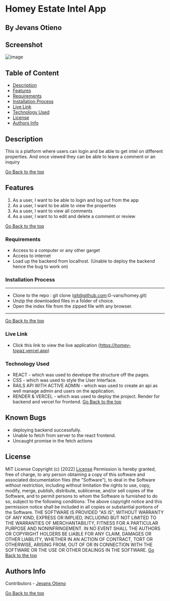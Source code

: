 # Homey Estate Intel App
## By Jevans Otieno

## Screenshot
 ![image](./tastebite-client/src/assets/images/hero-tastebite.png)

 ## Table of Content
 - [Description](#description)
 - [Features](#features)
 - [Requirements](#requirements)
 - [Installation Process](#installation-Process)
 - [Live Link](#Live-Link)
 - [Technology  Used](#technology-Used)
 - [License](#license)
 - [Authors Info](#Authors-Info)


## Description
<p>This is a platform where users can login and be able to get intel on different properties. And once viewed they can be able to leave a comment or an inquiry </p>

[Go Back to the top](#Homey-Estate-Intel-App)
## Features
1. As a user, I want to be able to login and log out from the app
2. As a user, I want to be able to view the properties
3. As a user, I want to view all comments
4. As a user, I want to to edit and delete a comment or review


[Go Back to the top](#Homey-Estate-Intel-App)


 ###  Requirements
 * Access to  a computer or any other garget
 * Access to internet
 * Load up the backend from localhost. (Unable to deploy the backend hence the bug to work on)

 ### Installation Process
 ****
* Clone to the repo : git clone (git@github.com:G-vans/homey.git)
* Unzip the downloaded files in a folder of choice.
* Open the index file from the zipped file with any browser.
 ****
 [Go Back to the top](#Homey-Estate-Intel-App)

### Live Link
- Click this link to view the live application (https://homey-topaz.vercel.app)

### Technology  Used
* REACT - which was used to develope the structure off the pages.
* CSS - which was used to style the User Interface.
* RAILS API WITH ACTIVE ADMIN - which was used to create an api as well manage admin and users on the application.
* RENDER & VERCEL - which was used to deploy the project. Render for backend and vercel for frontend.
[Go Back to the top](#Homey-Estate-Intel-App)

## Known Bugs
* deploying backend successfully.
* Unable to fetch from server to the react frontend.
* Uncaught promise in the fetch actions


## License
MIT License
Copyright (c) [2022] [License](LICENSE.txt)
Permission is hereby granted, free of charge, to any person obtaining a copy
of this software and associated documentation files (the "Software"), to deal
in the Software without restriction, including without limitation the rights
to use, copy, modify, merge, publish, distribute, sublicense, and/or sell
copies of the Software, and to permit persons to whom the Software is
furnished to do so, subject to the following conditions:
The above copyright notice and this permission notice shall be included in all
copies or substantial portions of the Software.
THE SOFTWARE IS PROVIDED "AS IS", WITHOUT WARRANTY OF ANY KIND, EXPRESS OR
IMPLIED, INCLUDING BUT NOT LIMITED TO THE WARRANTIES OF MERCHANTABILITY,
FITNESS FOR A PARTICULAR PURPOSE AND NONINFRINGEMENT. IN NO EVENT SHALL THE
AUTHORS OR COPYRIGHT HOLDERS BE LIABLE FOR ANY CLAIM, DAMAGES OR OTHER
LIABILITY, WHETHER IN AN ACTION OF CONTRACT, TORT OR OTHERWISE, ARISING FROM,
OUT OF OR IN CONNECTION WITH THE SOFTWARE OR THE USE OR OTHER DEALINGS IN THE
SOFTWARE.
[Go Back to the top](#Homey-Estate-Intel-App)

## Authors Info

Contributors - [Jevans Otieno](https://github.com/G-vans)


[Go Back to the top](#Homey-Estate-Intel-App)